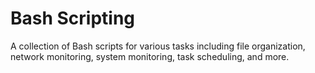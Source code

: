 # Bash Scripting

A collection of Bash scripts for various tasks including file organization, network monitoring, system monitoring, task scheduling, and more.
